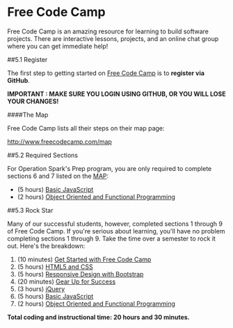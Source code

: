 # Free Code Camp

Free Code Camp is an amazing resource for learning to build software projects. There are interactive lessons, projects, and an online chat group where you can get immediate help!

##5.1 Register

The first step to getting started
on [Free Code Camp](http://freecodecamp.com) is to **register via GitHub**.

**IMPORTANT : MAKE SURE YOU LOGIN USING GITHUB, OR YOU WILL LOSE YOUR CHANGES!**

####The Map

Free Code Camp lists all their steps on their map page:

http://www.freecodecamp.com/map

##5.2 Required Sections

For Operation Spark's Prep program, you are only required to complete sections 6 and 7 listed on the [MAP](http://www.freecodecamp.com/map):

* (5 hours) [Basic JavaScript](http://www.freecodecamp.com/map#basic-javascript)
* (2 hours) [Object Oriented and Functional Programming](http://www.freecodecamp.com/map#object-oriented-and-functional-programming)

##5.3 Rock Star

Many of our successful students, however, completed sections 1 through 9 of Free Code Camp. If you're serious about learning, you'll have no problem completing sections 1 through 9. Take the time over a semester to rock it out. Here's the breakdown: 

1. (10 minutes) [Get Started with Free Code Camp](http://www.freecodecamp.com/map#get-started-with-free-code-camp)
2. (5 hours) [HTML5 and CSS](http://www.freecodecamp.com/map#html5-and-css)
3. (5 hours) [Responsive Design with Bootstrap](http://www.freecodecamp.com/map#responsive-design-with-bootstrap)
4. (20 minutes) [Gear Up for Success](http://www.freecodecamp.com/map#gear-up-for-success)
5. (3 hours) [jQuery](http://www.freecodecamp.com/map#jquery)
6. (5 hours) [Basic JavaScript](http://www.freecodecamp.com/map#basic-javascript)
7. (2 hours) [Object Oriented and Functional Programming](http://www.freecodecamp.com/map#object-oriented-and-functional-programming)

**Total coding and instructional time: 20 hours and 30 minutes.**

